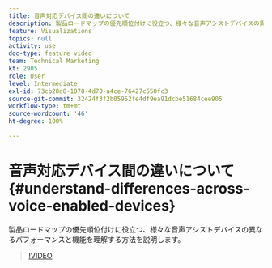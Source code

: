 ```yaml
---
title: 音声対応デバイス間の違いについて
description: 製品ロードマップの優先順位付けに役立つ、様々な音声アシストデバイスの異なるパフォーマンスと機能を理解する方法を説明します。
feature: Visualizations
topics: null
activity: use
doc-type: feature video
team: Technical Marketing
kt: 2905
role: User
level: Intermediate
exl-id: 73cb28d8-1078-4d70-a4ce-76427c550fc3
source-git-commit: 32424f3f2b05952fe4df9ea91dcbe51684cee905
workflow-type: tm+mt
source-wordcount: '46'
ht-degree: 100%

---
```


# 音声対応デバイス間の違いについて {#understand-differences-across-voice-enabled-devices}

製品ロードマップの優先順位付けに役立つ、様々な音声アシストデバイスの異なるパフォーマンスと機能を理解する方法を説明します。

>[!VIDEO](https://video.tv.adobe.com/v/27225/?quality=9)
